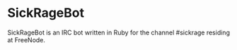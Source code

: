 SickRageBot
===========

SickRageBot is an IRC bot written in Ruby for the channel #sickrage residing at FreeNode.
